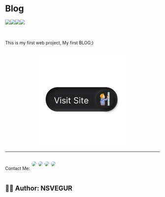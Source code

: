 # Blog

<div style="display:flex">
<a href="https://developer.mozilla.org/en-US/docs/Web/HTML/">
<img src="https://img.shields.io/badge/HTML5-E34F26?style=for-the-badge&logo=html5&logoColor=white"/>
</a>
 <a href="https://developer.mozilla.org/en-US/docs/Web/CSS/">
<img src="https://img.shields.io/badge/CSS3-1572B6?style=for-the-badge&logo=css3&logoColor=white"/>
</a>
  <a href="https://sass-lang.com/">
<img src="https://img.shields.io/badge/Sass-CC6699?style=for-the-badge&logo=sass&logoColor=white"/>
</a>
 <a href="https://developer.mozilla.org/en-US/docs/Web/JavaScript/">
<img src="https://img.shields.io/badge/JavaScript-323330?style=for-the-badge&logo=javascript&logoColor=F7DF1E"/>
</a>
</div>
  <br/>
  <br/>

This is my first web project, My first BLOG;)
## 
<p align="center">
<a href="https://nsvegur.github.io/Blog/"><img src="Images/VisitSite.png" height="300"></a>
</p>


--------------------------------------------------------------------------------------------------------------------------------------------------------------------
 <br/>
 
 <div style="display:flex; gap: 5px;" align="center">
  <p>Contact Me: </p>
  <a href="https://www.linkedin.com/in/nagasai-v-93b84921b">
  <img style="border-radius: 10px;" src="https://img.shields.io/badge/LinkedIn-0077B5?style=for-the-badge&logo=linkedin&logoColor=white"/>
  </a>
  <a href="https://github.com/NSVEGUR">
  <img style="border-radius: 10px;" src="https://img.shields.io/badge/GitHub-100000?style=for-the-badge&logo=github&logoColor=white"/>
  </a>
   <a href="https://twitter.com/VegurS">
  <img style="border-radius: 10px;" src="https://img.shields.io/badge/Twitter-1DA1F2?style=for-the-badge&logo=twitter&logoColor=white"/>
  </a>
    <a style="border-radius: 10px;" href="https://www.instagram.com/nsvegur/">
  <img style="border-radius: 10px;" src="https://img.shields.io/badge/Instagram-E4405F?style=for-the-badge&logo=instagram&logoColor=white"/>
  </a>
</div>
 
 ## ✍🏽 Author: NSVEGUR



